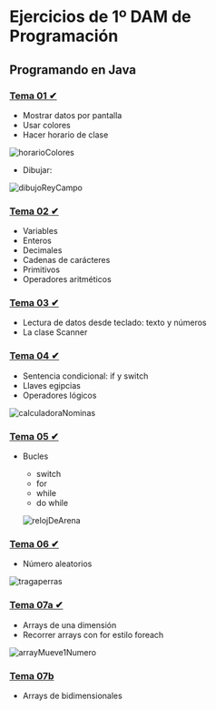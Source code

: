 # Ejercicios de 1º DAM de Programación
## Programando en Java

### [Tema 01 ✔](https://github.com/mnataliacm/ejercicios-programacion/tree/main/tema01)
* Mostrar datos por pantalla
* Usar colores
* Hacer horario de clase

![horarioColores](https://user-images.githubusercontent.com/74043250/139556945-c5224945-a57b-4da8-90c9-2f3f5427c7b3.png)

* Dibujar:

![dibujoReyCampo](https://user-images.githubusercontent.com/74043250/139556816-8cdf7f78-3814-4932-9c41-92bb756f4269.png)

### [Tema 02 ✔](https://github.com/mnataliacm/ejercicios-programacion/tree/main/tema02)
* Variables
* Enteros
* Decimales
* Cadenas de carácteres
* Primitivos
* Operadores aritméticos

### [Tema 03 ✔](https://github.com/mnataliacm/ejercicios-programacion/tree/main/tema03)
* Lectura de datos desde teclado: texto y números
* La clase Scanner

### [Tema 04 ✔](https://github.com/mnataliacm/ejercicios-programacion/tree/main/tema04)
* Sentencia condicional: if y switch
* Llaves egipcias
* Operadores lógicos

![calculadoraNominas](https://user-images.githubusercontent.com/74043250/146641935-7d38a9cf-05ec-4393-9724-5dcac5be15fb.png)

### [Tema 05 ✔](https://github.com/mnataliacm/ejercicios-programacion/tree/main/tema05)
* Bucles
  * switch
  * for
  * while
  * do while
  
  ![relojDeArena](https://user-images.githubusercontent.com/74043250/146621483-98eba0bf-09eb-48d5-9541-ee017328cc71.png)

### [Tema 06 ✔](https://github.com/mnataliacm/ejercicios-programacion/tree/main/tema06)
* Número aleatorios

![tragaperras](https://user-images.githubusercontent.com/74043250/146621617-b120607d-0c64-4394-936b-cbd8eb59fd1a.png)

### [Tema 07a ✔](https://github.com/mnataliacm/ejercicios-programacion/tree/main/tema07a)
* Arrays de una dimensión
* Recorrer arrays con for estilo foreach

![arrayMueve1Numero](https://user-images.githubusercontent.com/74043250/146642157-ad5fb40c-864e-41e5-a477-d5b4de28c086.png)

### [Tema 07b  ](https://github.com/mnataliacm/ejercicios-programacion/tree/main/tema07b)
* Arrays de bidimensionales
